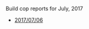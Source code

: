Build cop reports for July, 2017

* [2017/07/06](https://bitbucket.org/osrf/gazebo/wiki/buildcop/2017/07/06)